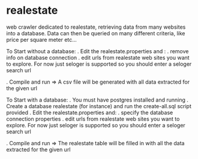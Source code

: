 # realestate
web crawler dedicated to realestate, retrieving data from many websites into a database. Data can then be queried on many different criteria, like price per square meter etc...

To Start without a database:
. Edit the realestate.properties and :
    . remove info on database connection
    . edit urls from realestate web sites you want to explore. For now just seloger is supported so you should enter a seloger search url
    
. Compile and run => A csv file will be generated with all data extracted for the given url

To Start with a database:
. You must have postgres installed and running
. Create a database realestate (for instance) and run the create-all.sql script provided
. Edit the realestate.properties and:
    . specify the database connection properties
    . edit urls from realestate web sites you want to explore. For now just seloger is supported so you should enter a seloger search url
    
. Compile and run => The realestate table will be filled in with all the data extracted for the given url
